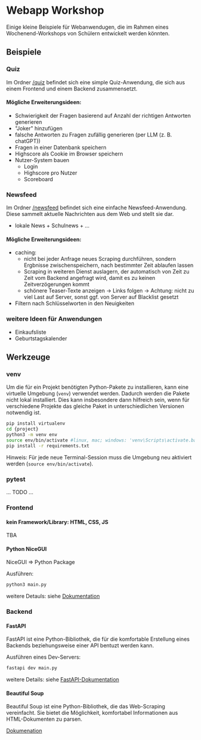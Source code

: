 # Webapp Workshop
Einige kleine Beispiele für Webanwendugen, die im Rahmen eines Wochenend-Workshops von Schülern entwickelt werden könnten.

## Beispiele

### Quiz

Im Ordner [/quiz](./quiz) befindet sich eine simple Quiz-Anwendung, die sich aus einem Frontend und einem Backend zusammensetzt.

#### Mögliche Erweiterungsideen:

- Schwierigkeit der Fragen basierend auf Anzahl der richtigen Antworten generieren
- "Joker" hinzufügen
- falsche Antworten zu Fragen zufällig generieren (per LLM (z. B. chatGPT))
- Fragen in einer Datenbank speichern
- Highscore als Cookie im Browser speichern
- Nutzer-System bauen  
    - Login 
    - Highscore pro Nutzer
    - Scoreboard

### Newsfeed

Im Ordner [/newsfeed](./newsfeed/) befindet sich eine einfache Newsfeed-Anwendung. Diese sammelt aktuelle Nachrichten aus dem Web und stellt sie dar.

- lokale News + Schulnews + ...

#### Mögliche Erweiterungsideen:

- caching: 
    - nicht bei jeder Anfrage neues Scraping durchführen, sondern Ergbnisse zwischenspeichern, nach bestimmter Zeit ablaufen lassen
    - Scraping in weiteren Dienst auslagern, der automatisch von Zeit zu Zeit vom Backend angefragt wird, damit es zu keinen Zeitverzögerungen kommt
    - schönere Teaser-Texte anzeigen -> Links folgen -> Achtung: nicht zu viel Last auf Server, sonst ggf. von Server auf Blacklist gesetzt
- Filtern nach Schlüsselworten in den Neuigkeiten

### weitere Ideen für Anwendungen

- Einkaufsliste
- Geburtstagskalender
    

## Werkzeuge

### venv

Um die für ein Projekt benötigten Python-Pakete zu installieren, kann eine virtuelle Umgebung (`venv`) verwendet werden. Dadurch werden die Pakete nicht lokal installiert. Dies kann insbesondere dann hilfreich sein, wenn für verschiedene Projekte das gleiche Paket in unterschiedlichen Versionen notwendig ist. 

```bash
pip install virtualenv
cd {project}
python3 -m venv env
source env/bin/activate #linux, mac; windows: 'venv\Scripts\activate.bat' oder 'venv\Scripts\Activate.ps1'
pip install -r requirements.txt
```

Hinweis: Für jede neue Terminal-Session muss die Umgebung neu aktiviert werden (`source env/bin/activate`).

### pytest

... TODO ...

### Frontend

#### kein Framework/Library: HTML, CSS, JS

TBA

#### Python NiceGUI

NiceGUI => Python Package

Ausführen:
```bash
python3 main.py
```

weitere Detauls: siehe [Dokumentation](https://nicegui.io/documentation)


### Backend

#### FastAPI
FastAPI ist eine Python-Bibliothek, die für die komfortable Erstellung eines Backends beziehungsweise einer API bentuzt werden kann.

Ausführen eines Dev-Servers:
```bash
fastapi dev main.py
```

weitere Details: siehe [FastAPI-Dokumentation](https://fastapi.tiangolo.com/)

#### Beautiful Soup
Beautiful Soup ist eine Python-Bibliothek, die das Web-Scraping vereinfacht. Sie bietet die Möglichkeit, komfortabel Informationen aus HTML-Dokumenten zu parsen. 

[Dokumenation](https://www.crummy.com/software/BeautifulSoup/bs4/doc/)
